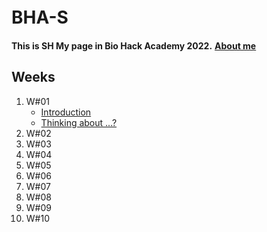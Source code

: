 # BHA-S　

**This is SH My page in Bio Hack Academy 2022.**
[**About me**]()


## Weeks
1. W#01
    - [Introduction]()
    - [Thinking about ...?]()
2. W#02
3. W#03
4. W#04
5. W#05
6. W#06
7. W#07
8. W#08
9. W#09
10. W#10
